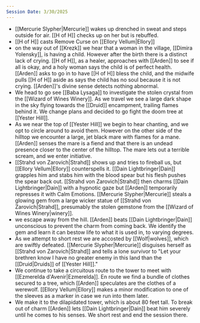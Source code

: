 ```yaml
---
Session Date: 3/30/2025
---
```

- [[Mercurie Slypher|Mercurie]] wakes up drenched in sweat and steps outside for air. [[H of H]] checks up on her but is rebuffed.
- [[H of H]] casts Remove Curse on [[Ellory Vellum|Ellory]]
- on the way out of [[Krezk]] we hear that a woman in the village, [[Dimira Yolensky]], is having a child. However after the birth there is a distinct lack of crying. [[H of H]], as a healer, approaches with [[Arden]] to see if all is okay, and a holy woman says the child is of perfect health. [[Arden]] asks to go in to have [[H of H]] bless the child, and the midwife pulls [[H of H]] aside as says the child has no soul because it is not crying. [[Arden]]'s divine sense detects nothing abnormal.
- We head to go see [[Baba Lysaga]] to investigate the stolen crystal from the [[Wizard of Wines Winery]]. As we travel we see a large dark shape in the sky flying towards the [[Druid]] encampment, trailing flames behind it. We change plans and decided to go fight the doom tree at [[Yester Hill]].
- As we near the top of [[Yester Hill]] we begin to hear chanting, and we opt to circle around to avoid them. However on the other side of the hilltop we encounter a large, jet black mare with flames for a mane. [[Arden]] senses the mare is a fiend and that there is an undead presence closer to the center of the hilltop. The mare lets out a terrible scream, and we enter initiative.
- [[Strahd von Zarovich|Strahd]] shows up and tries to fireball us, but [[Ellory Vellum|Ellory]] counterspells it. [[Dain Lightbringer|Dain]] grapples him and stabs him with the blood spear but his flesh pushes the spear back out. [[Strahd von Zarovich|Strahd]] then charms [[Dain Lightbringer|Dain]] with a hypnotic gaze but [[Arden]] temporarily represses it with Calm Emotions. [[Mercurie Slypher|Mercurie]] steals a glowing gem from a large wicker statue of [[Strahd von Zarovich|Strahd]], presumably the stolen gemstone from the [[Wizard of Wines Winery|winery]].
- we escape away from the hill. [[Arden]] beats [[Dain Lightbringer|Dain]] unconscious to prevent the charm from coming back. We identify the gem and learn it can bestow life to what it is used in, to varying degrees.
- As we attempt to short rest we are accosted by [[Wolf|wolves]], which are swiftly defeated. [[Mercurie Slypher|Mercurie]] disguises herself as [[Strahd von Zarovich|Strahd]] and tells a lone survivor to "Let your brethren know I have no greater enemy in this land than the [[Druid|Druids]] of [[Yester Hill]]."
- We continue to take a circuitous route to the tower to meet with [[Ezmerelda d'Avenir|Ezmerelda]]. En route we find a bundle of clothes secured to a tree, which [[Arden]] speculates are the clothes of a werewolf. [[Ellory Vellum|Ellory]] makes a minor modification to one of the sleeves as a marker in case we run into them later.
- We make it to the dilapidated tower, which is about 80 feet tall. To break out of charm [[Arden]] lets [[Dain Lightbringer|Dain]] beat him severely until he comes to his senses. We short rest and end the session there.
